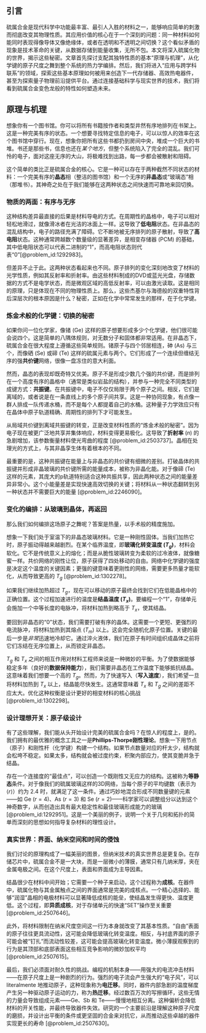 ## 引言
硫属合金是现代科学中功能最丰富、最引人入胜的材料之一，能够响应简单的刺激而彻底改变其物理性质。其应用价值的核心在于一个深刻的问题：同一种材料如何能同时表现得像导体又像绝缘体，或者在透明和不透明之间切换？这个看似矛盾的现象是技术革命的关键，从数据存储到能量收集，无所不包。本文将深入硫属化物的世界，揭示这些秘密。文章首先探讨支配其独特性质的基本“原理与机理”，从化学键的原子尺度之舞到整个系统的热力学编排。然后，我们将进入“应用与跨学科联系”的领域，探索这些基本原理如何被用来创造下一代存储器、高效热电器件，甚至为探索量子物理前沿提供平台。通过连接基础科学与现实世界的技术，我们将看到硫属合金变色龙般的特性如何塑造未来。

## 原理与机理

想象你有一个图书馆。你可以将所有书籍按作者和类型井然有序地排列在书架上。这是一种完美有序的状态。一个想要寻找特定信息的电子，可以以惊人的效率在这个图书馆中穿行。现在，想象你把所有这些书都扔到房间中央，堆成一个巨大的书堆。书还是那些书，信息也还在*某个地方*，但整个系统陷入了完全的混乱。我们可怜的电子，面对这座无序的大山，将极难找到出路，每一步都会被散射和阻碍。

这个简单的类比正是硫属合金的核心。它是一种可以存在于两种截然不同状态的材料：一个完美有序的**晶态**相（整洁的图书馆）和一个无序的**非晶态**或“玻璃态”相（那堆书）。其神奇之处在于我们能够在这两种状态之间快速而可靠地来回切换。

### 物质的两面：有序与无序

这种结构差异最直接的后果是材料导电的方式。在周期性的晶格中，电子可以相对轻松地滑过，就像滑冰者在光洁的冰面上一样。这导致了**低电阻**状态。在非晶态的混乱结构中，电子的路径充满了障碍。它不断地被无序排列的原子散射，导致了**高电阻**状态。这种通常跨越数个数量级的显著差异，是相变存储器 (PCM) 的基础，其中低电阻状态可以代表二进制的“1”，而高电阻状态则代表“0”[@problem_id:1292983]。

但差异不止于此。这两种状态看起来也不同。原子排列的变化深刻地改变了材料的光学性质，例如其反射率和折射率。由这些材料制成的DVD或蓝光光盘，存储数据的方式不是电学状态，而是微观区域的高低反射率，可以由激光读取。这是相同的原理，只是体现在不同的物理性质上。那么，这些杰基尔与海德般的双重特性背后深层次的根本原因是什么？秘密，正如在化学中常常发生的那样，在于化学键。

### 炼金术般的化学键：切换的秘密

如果你问一位化学家，像锗 (Ge) 这样的原子想要形成多少个化学键，他们很可能会说四个。这是简单的八隅体规则，对无数分子和固体都非常适用。在非晶态下，硫属合金在很大程度上遵循这些简单规则。锗原子与四个邻居相连，砷 (As) 与三个，而像硒 (Se) 或碲 (Te) 这样的硫属元素与两个。它们形成了一个连续但缠结无序的强**共价键**网络，很像一盘冻住的意大利面。

然而，晶态的表现却既奇特又优美。原子不是形成少数几个强的共价键，而是排列在一个高度有序的晶格中（通常是类似岩盐的结构），并参与一种完全不同类型的成键方式：**共振键**。在共振键中，电子不仅仅局限于两个原子之间。相反，它们是离域的，或者说是在一条直线上的多个原子间共享。这是一种协同现象，有点像一群人排成一队传递水桶，而不是每个人都提着自己的水桶。这种量子力学效应只有在晶体中原子轨道精确、周期性的排列下才可能发生。

从局域共价键到离域共振键的转变，正是改变材料性质的“炼金术般的秘密”。因为电子现在被更广泛地共享并集体响应，材料变得更易极化。这导致了**折射率** ($n$) 的急剧增加，该参数衡量材料使光弯曲的程度 [@problem_id:2503737]。晶相在处理光的方式上，与其非晶孪生体有着根本的不同。

最重要的是，这种共振键在能量上与非晶态的共价键有细微的差别。打破晶体的共振键并形成非晶玻璃的共价键所需的能量成本，被称为非晶化能。对于像碲 (Te) 这样的元素，其庞大的p轨道特别适合这种共振共享，因此两种状态之间的能量差异非常小。这个小能量差是实现快速高效切换的关键；将材料从一种状态翻转到另一种状态并不需要巨大的能量 [@problem_id:2246090]。

### 变化的编排：从玻璃到晶体，再返回

那么我们如何编排这场原子之舞呢？答案是热量，以手术般的精度施加。

想象一下我们处于室温下的非晶态玻璃材料。它是一种刚性固体。当我们加热它时，原子振动得越来越剧烈。在某个临界温度，即**玻璃化转变温度 ($T_g$)**，材料会软化。它不是传统意义上的熔化；而是从脆性玻璃转变为柔软的过冷液体，就像糖蜜一样。共价网络的刚性让位，原子获得了四处移动的自由。网络中化学键的强度是决定这个温度的关键因素；更强的键意味着更刚性的网络，需要更多热量才能软化，从而导致更高的 $T_g$ [@problem_id:1302278]。

如果我们继续加热超过 $T_g$，现在可以移动的原子最终会找到它们在低能晶格中的正确位置。这个过程加速进行的温度是**结晶温度 ($T_x$)**。要编程一个“1”，存储单元会施加一个中等长度的电脉冲，将材料加热到略高于 $T_x$，使其结晶。

要回到非晶态的“0”状态，我们需要打破有序的晶体。这需要一个更短、更强烈的电流脉冲，将材料加热到其熔点 ($T_m$) 以上。这会完全随机化原子位置。关键的最后一步是*非常*迅速地冷却它。通过淬火液体，我们在原子有时间组织成晶体之前将它们冻结在无序位置上，从而锁定非晶态。

$T_g$ 和 $T_x$ 之间的相互作用对材料工程师来说是一种微妙的平衡。为了使数据能够稳定多年（良好的**数据保持能力**），我们需要非晶态在工作温度下能够抵抗结晶。这意味着我们想要一个高的 $T_g$。然而，为了快速写入（**写入速度**），我们希望一旦将材料加热到 $T_x$ 以上，结晶能尽快发生。这通常意味着 $T_x$ 和 $T_g$ 之间的差距不应太大。优化这种权衡是设计更好的相变材料的核心挑战 [@problem_id:1302298]。

### 设计理想开关：原子级设计

有了这些理解，我们能从头开始设计完美的硫属合金吗？在惊人的程度上，是的。我们拥有的最优雅的概念工具之一是**Phillips-Thorpe刚性理论**。想象一下用节点（原子）和刚性杆（化学键）构建一个结构。如果节点数量对应的杆太少，结构就会松垮不稳定。如果太多，结构就会被过度约束，积聚内部应力，使其变脆并急于结晶。

存在一个连接度的“最佳点”，可以创造一个既刚性又无应力的结构。这被称为**等静态**条件。对于像我们的硫属玻璃这样的3D网络，当每个原子的平均键数（表示为 $\langle r \rangle$）约为 $2.4$ 时，就满足了这一条件。通过巧妙地混合形成不同数量键的元素——如 Ge ($r=4$)、As ($r=3$) 和 Se ($r=2$)——科学家可以调整组分以达到这个神奇数字，从而创造出具有最大稳定性和最佳玻璃形成能力的玻璃 [@problem_id:1292951]。这是一个美丽的例子，说明一个关于几何和拓扑的简单而深刻的思想如何指导复杂材料的理性设计。

### 真实世界：界面、纳米空间和时间的侵蚀

我们讨论的原理构成了一幅美丽的图景，但纳米技术的真实世界总是更复杂。在存储芯片中，硫属合金不是一大块，而是一层微小的薄膜，通常只有几纳米厚，夹在金属电极之间。在这个尺度上，表面和界面成为主导因素。

结晶很少在材料中间开始；它需要一个种子来启动，这个过程称为**成核**。在器件中，硫属化物与其金属触点之间的界面通常是完美的成核点。一个精心选择的、能够“润湿”晶相的电极材料可以显著降低成核的能垒，使结晶发生得更快、温度更低。这个过程，即**异质成核**，对于存储单元的快速“SET”操作至关重要 [@problem_id:2507646]。

此外，将材料限制在纳米尺度空间这一行为本身就改变了其基本性质。“自由”表面的原子往往更具流动性，这可能会降低玻璃化转变温度。相反，与衬底界面的原子可能会被“钉扎”而流动性较差，这可能会提高玻璃化转变温度。微小薄膜观察到的行为是其顶部和底部表面这些相互竞争影响的微妙加权平均 [@problem_id:2507615]。

最后，我们必须面对耐久性的挑战。编程的机制本身——用强大的电流冲击材料——在原子尺度上是一种剧烈的行为。强烈的电子流会产生强大的“电子风”，可以 literalmente 地推动原子，这种现象称为**电迁移**。同时，器件内部急剧的温度梯度产生另一种驱动原子运动的力，称为**热迁移**。经过数百万次的写擦循环，这些无情的力量会导致组成元素——Ge、Sb 和 Te——慢慢地相互分离。这种偏析会降低材料的开关性能，并最终导致器件失效。研究的一个主要前沿是理解这种原子尺度的磨损，并设计出平衡的条件或更坚固的合金来对抗它，从而推动这些卓越的器件实现更长的寿命 [@problem_id:2507630]。

